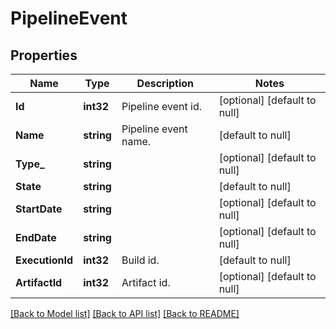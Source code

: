 # PipelineEvent

## Properties
Name | Type | Description | Notes
------------ | ------------- | ------------- | -------------
**Id** | **int32** | Pipeline event id. | [optional] [default to null]
**Name** | **string** | Pipeline event name. | [default to null]
**Type_** | **string** |  | [optional] [default to null]
**State** | **string** |  | [default to null]
**StartDate** | **string** |  | [optional] [default to null]
**EndDate** | **string** |  | [optional] [default to null]
**ExecutionId** | **int32** | Build id. | [default to null]
**ArtifactId** | **int32** | Artifact id. | [optional] [default to null]

[[Back to Model list]](../README.md#documentation-for-models) [[Back to API list]](../README.md#documentation-for-api-endpoints) [[Back to README]](../README.md)


